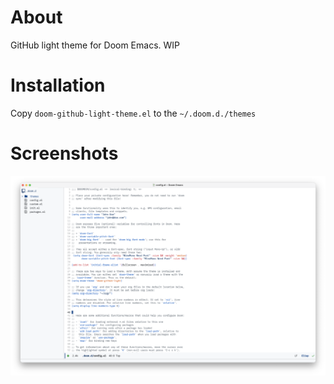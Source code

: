 # About

GitHub light theme for Doom Emacs. 
WIP

# Installation 

Copy `doom-github-light-theme.el` to the `~/.doom.d./themes`

# Screenshots

![screenshot](./screenshots/screenshot.png)

